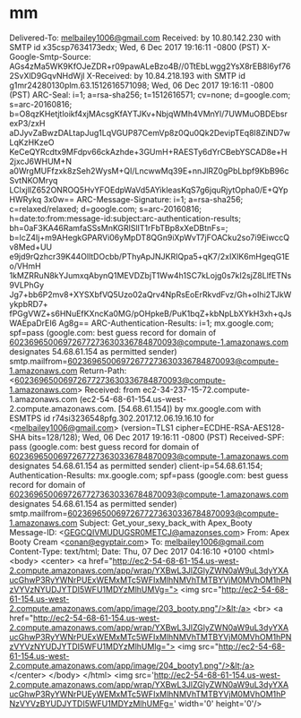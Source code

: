# mm
Delivered-To: melbailey1006@gmail.com Received: by 10.80.142.230 with SMTP id x35csp7634173edx;         Wed, 6 Dec 2017 19:16:11 -0800 (PST) X-Google-Smtp-Source: AGs4zMa5WK9KfOJeZDR+r09pawALeBzo4B//0TtEbLwgg2YsX8rEB8l6yf762SvXlD9GqvNHdWjl X-Received: by 10.84.218.193 with SMTP id g1mr24280130plm.63.1512616571098;         Wed, 06 Dec 2017 19:16:11 -0800 (PST) ARC-Seal: i=1; a=rsa-sha256; t=1512616571; cv=none;         d=google.com; s=arc-20160816;         b=O8qzKHetjtloikf4xjMAcsgKfAYTJKv+NbjqWMh4VMnYl/7UWMuOBDEbsrexP3/zxH          aDJyvZaBwzDALtapJug1LqVGUP87CemVp8z0Qu0Qk2DevipTEq8l8ZiND7wLqKzHKzeO          KeCeQYRcdtx9MFdpv66ckAzhde+3GUmH+RAESTy6dYrCBebYSCAD8e+H2jxcJ6WHUM+N          a0WrgMUFfzxk8zSeh2WysM+QI/LncwwMq39E+nnJlRZ0gPbLbpf9KbB96cSvtNKOMryq          LClxjlIZ652ONROQ5HvYFOEdpWaVd5AYikleasKqS7g6jquRjytOpha0/E+QYpHWRykq          3x0w== ARC-Message-Signature: i=1; a=rsa-sha256; c=relaxed/relaxed; d=google.com; s=arc-20160816;         h=date:to:from:message-id:subject:arc-authentication-results;         bh=0aF3KA46RamfaSSsMnKGRlSlIT1rFbTBp8xXeDBtnFs=;         b=lcZ4Ij+m9AHegkGPARVi06yMpDT8QGn9iXpWvT7jFOACku2so7i9EiwccQv8Med+UU          e9jd9rQzhcr39K44OlltDOcbb/PThyApJNJKRIQpa5+qK7/2xIXlK6mHgeqG1Eo/VHmH          1kMZRRuN8kYJumxqAbynQ1MEVDZbjT1Ww4h1SC7kLojg0s7kI2sjZ8LlfETNs9VLPhGy          Jg7+bb6P2mv8+XYSXbfVQ5Uzo02aQrv4NpRsEoErRkvdFvz/Gh+oIhi2TJkWykpbRD7+          fPGgVWZ+s6HNuEfKXncKa0MG/pOHpkeB/PuK1bqZ+kbNpLbXYkH3xh+qJsWAEpaDrEI6          Ag8g== ARC-Authentication-Results: i=1; mx.google.com;        spf=pass (google.com: best guess record for domain of 60236965006972677273630336784870093@compute-1.amazonaws.com designates 54.68.61.154 as permitted sender) smtp.mailfrom=60236965006972677273630336784870093@compute-1.amazonaws.com Return-Path: &lt;60236965006972677273630336784870093@compute-1.amazonaws.com> Received: from ec2-34-237-15-72.compute-1.amazonaws.com (ec2-54-68-61-154.us-west-2.compute.amazonaws.com. [54.68.61.154])         by mx.google.com with ESMTPS id r74si3236548pfg.302.2017.12.06.19.16.10         for &lt;melbailey1006@gmail.com>         (version=TLS1 cipher=ECDHE-RSA-AES128-SHA bits=128/128);         Wed, 06 Dec 2017 19:16:11 -0800 (PST) Received-SPF: pass (google.com: best guess record for domain of 60236965006972677273630336784870093@compute-1.amazonaws.com designates 54.68.61.154 as permitted sender) client-ip=54.68.61.154; Authentication-Results: mx.google.com;        spf=pass (google.com: best guess record for domain of 60236965006972677273630336784870093@compute-1.amazonaws.com designates 54.68.61.154 as permitted sender) smtp.mailfrom=60236965006972677273630336784870093@compute-1.amazonaws.com Subject: Get_your_sexy_back_with Apex_Booty Message-ID: &lt;GEGCQIVMUDUGSR0METCJ@amazonses.com> From: Apex Booty Cream &lt;conan@egyptair.com> To: melbailey1006@gmail.com Content-Type: text/html; Date: Thu, 07 Dec 2017 04:16:10 +0100  &lt;html> &lt;body> &lt;center> &lt;a href="http://ec2-54-68-61-154.us-west-2.compute.amazonaws.com/app/wrap/YXBwL3JlZGlyZWN0aW9uL3dyYXAucGhwP3RyYWNrPUExWEMxMTc5WFIxMlhNMVhTMTBYVjM0MVhOM1hPNzVYVzNYUDJYTDI5WFU1MDYzMlhUMVg="> &lt;img src="http://ec2-54-68-61-154.us-west-2.compute.amazonaws.com/app/image/203_booty.png"/>&lt;/a> &lt;br> &lt;a href="http://ec2-54-68-61-154.us-west-2.compute.amazonaws.com/app/wrap/YXBwL3JlZGlyZWN0aW9uL3dyYXAucGhwP3RyYWNrPUExWEMxMTc5WFIxMlhNMVhTMTBYVjM0MVhOM1hPNzVYVzNYUDJYTDI5WFU1MDYzMlhUMlg="> &lt;img src="http://ec2-54-68-61-154.us-west-2.compute.amazonaws.com/app/image/204_booty1.png"/>&lt;/a> &lt;/center> &lt;/body> &lt;/html> &lt;img src='http://ec2-54-68-61-154.us-west-2.compute.amazonaws.com/app/wrap/YXBwL3JlZGlyZWN0aW9uL3dyYXAucGhwP3RyYWNrPUEyWEMxMTc5WFIxMlhNMVhTMTBYVjM0MVhOM1hPNzVYVzBYUDJYTDI5WFU1MDYzMlhUMFg=' width='0' height='0'/>
